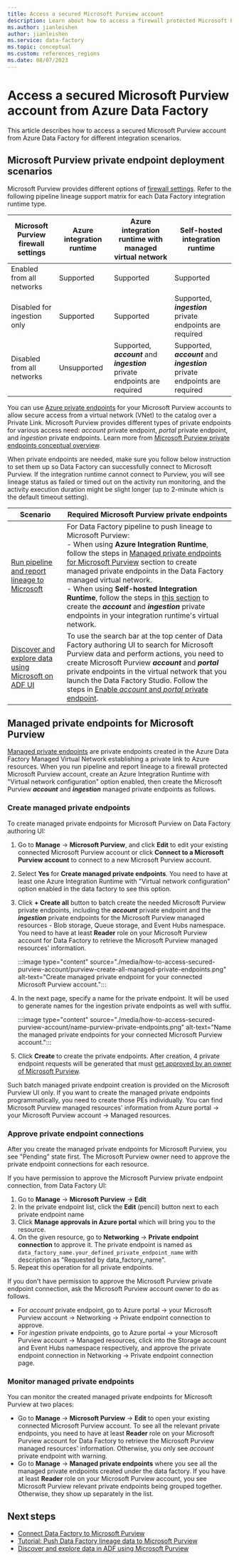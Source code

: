 ```yaml
---
title: Access a secured Microsoft Purview account
description: Learn about how to access a firewall protected Microsoft Purview account through private endpoints from Azure Data Factory
ms.author: jianleishen
author: jianleishen
ms.service: data-factory
ms.topic: conceptual
ms.custom: references_regions
ms.date: 08/07/2023
---
```


# Access a secured Microsoft Purview account from Azure Data Factory

This article describes how to access a secured Microsoft Purview account from Azure Data Factory for different integration scenarios.

## Microsoft Purview private endpoint deployment scenarios

Microsoft Purview provides different options of [firewall settings](/purview/catalog-firewall). Refer to the following pipeline lineage support matrix for each Data Factory integration runtime type. 

| Microsoft Purview firewall settings | Azure integration runtime | Azure integration runtime with managed virtual network       | Self-hosted integration runtime                              |
| ----------------------------------- | ------------------------- | ------------------------------------------------------------ | ------------------------------------------------------------ |
| Enabled from all networks           | Supported                 | Supported                                                    | Supported                                                    |
| Disabled for ingestion only         | Supported                 | Supported                                                    | Supported, ***ingestion*** private endpoints are required    |
| Disabled from all networks          | Unsupported               | Supported, ***account*** and ***ingestion*** private endpoints are required | Supported, ***account*** and ***ingestion*** private endpoints are required |

You can use [Azure private endpoints](../private-link/private-endpoint-overview.md) for your Microsoft Purview accounts to allow secure access from a virtual network (VNet) to the catalog over a Private Link. Microsoft Purview provides different types of private endpoints for various access need: *account* private endpoint, *portal* private endpoint, and *ingestion* private endpoints. Learn more from [Microsoft Purview private endpoints conceptual overview](../purview/catalog-private-link.md#conceptual-overview). 

When private endpoints are needed, make sure you follow below instruction to set them up so Data Factory can successfully connect to Microsoft Purview. If the integration runtime cannot connect to Purview, you will see lineage status as failed or timed out on the activity run monitoring, and the activity execution duration might be slight longer (up to 2-minute which is the default timeout setting).

| Scenario                                                     | Required Microsoft Purview private endpoints                 |
| ------------------------------------------------------------ | ------------------------------------------------------------ |
| [Run pipeline and report lineage to Microsoft](tutorial-push-lineage-to-purview.md) | For Data Factory pipeline to push lineage to Microsoft Purview: <br>- When using **Azure Integration Runtime**, follow the steps in [Managed private endpoints for Microsoft Purview](#managed-private-endpoints-for-microsoft-purview) section to create managed private endpoints in the Data Factory managed virtual network.<br>- When using **Self-hosted Integration Runtime**, follow the steps in [this section](../purview/catalog-private-link-end-to-end.md#option-2---enable-account-portal-and-ingestion-private-endpoint-on-existing-microsoft-purview-accounts) to create the ***account*** and ***ingestion*** private endpoints in your integration runtime's virtual network. |
| [Discover and explore data using Microsoft on ADF UI](how-to-discover-explore-purview-data.md) | To use the search bar at the top center of Data Factory authoring UI to search for Microsoft Purview data and perform actions, you need to create Microsoft Purview ***account*** and ***portal*** private endpoints in the virtual network that you launch the Data Factory Studio. Follow the steps in [Enable *account* and *portal* private endpoint](../purview/catalog-private-link-account-portal.md#option-2---enable-account-and-portal-private-endpoint-on-existing-microsoft-purview-accounts). |

## Managed private endpoints for Microsoft Purview

[Managed private endpoints](managed-virtual-network-private-endpoint.md#managed-private-endpoints) are private endpoints created in the Azure Data Factory Managed Virtual Network establishing a private link to Azure resources. When you run pipeline and report lineage to a firewall protected Microsoft Purview account, create an Azure Integration Runtime with "Virtual network configuration" option enabled, then create the Microsoft Purview ***account*** and ***ingestion*** managed private endpoints as follows.

### Create managed private endpoints

To create managed private endpoints for Microsoft Purview on Data Factory authoring UI:

1. Go to **Manage** -> **Microsoft Purview**, and click **Edit** to edit your existing connected Microsoft Purview account or click **Connect to a Microsoft Purview account** to connect to a new Microsoft Purview account.

2. Select **Yes** for **Create managed private endpoints**. You need to have at least one Azure Integration Runtime with "Virtual network configuration" option enabled in the data factory to see this option.

3. Click **+ Create all** button to batch create the needed Microsoft Purview private endpoints, including the ***account*** private endpoint and the ***ingestion*** private endpoints for the Microsoft Purview managed resources - Blob storage, Queue storage, and Event Hubs namespace. You need to have at least **Reader** role on your Microsoft Purview account for Data Factory to retrieve the Microsoft Purview managed resources' information.

   :::image type="content" source="./media/how-to-access-secured-purview-account/purview-create-all-managed-private-endpoints.png" alt-text="Create managed private endpoint for your connected Microsoft Purview account.":::

4. In the next page, specify a name for the private endpoint. It will be used to generate names for the ingestion private endpoints as well with suffix.

   :::image type="content" source="./media/how-to-access-secured-purview-account/name-purview-private-endpoints.png" alt-text="Name the managed private endpoints for your connected Microsoft Purview account.":::

5. Click **Create** to create the private endpoints. After creation, 4 private endpoint requests will be generated that must [get approved by an owner of Microsoft Purview](#approve-private-endpoint-connections).

Such batch managed private endpoint creation is provided on the Microsoft Purview UI only. If you want to create the managed private endpoints programmatically, you need to create those PEs individually. You can find Microsoft Purview managed resources' information from Azure portal -> your Microsoft Purview account -> Managed resources.

### Approve private endpoint connections

After you create the managed private endpoints for Microsoft Purview, you see "Pending" state first. The Microsoft Purview owner need to approve the private endpoint connections for each resource.

If you have permission to approve the Microsoft Purview private endpoint connection, from Data Factory UI: 

1. Go to **Manage** -> **Microsoft Purview** -> **Edit**
2. In the private endpoint list, click the **Edit** (pencil) button next to each private endpoint name
3. Click **Manage approvals in Azure portal** which will bring you to the resource.
4. On the given resource, go to **Networking** -> **Private endpoint connection** to approve it. The private endpoint is named as `data_factory_name.your_defined_private_endpoint_name` with description as "Requested by data_factory_name".
5. Repeat this operation for all private endpoints.

If you don't have permission to approve the Microsoft Purview private endpoint connection, ask the Microsoft Purview account owner to do as follows.

- For *account* private endpoint, go to Azure portal -> your Microsoft Purview account -> Networking -> Private endpoint connection to approve.
- For *ingestion* private endpoints, go to Azure portal -> your Microsoft Purview account -> Managed resources, click into the Storage account and Event Hubs namespace respectively, and approve the private endpoint connection in Networking -> Private endpoint connection page.

### Monitor managed private endpoints

You can monitor the created managed private endpoints for Microsoft Purview at two places:

- Go to **Manage** -> **Microsoft Purview** -> **Edit** to open your existing connected Microsoft Purview account. To see all the relevant private endpoints, you need to have at least **Reader** role on your Microsoft Purview account for Data Factory to retrieve the Microsoft Purview managed resources' information. Otherwise, you only see *account* private endpoint with warning.
- Go to **Manage** -> **Managed private endpoints** where you see all the managed private endpoints created under the data factory. If you have at least **Reader** role on your Microsoft Purview account, you see Microsoft Purview relevant private endpoints being grouped together. Otherwise, they show up separately in the list.

## Next steps 

- [Connect Data Factory to Microsoft Purview](connect-data-factory-to-azure-purview.md)
- [Tutorial: Push Data Factory lineage data to Microsoft Purview](tutorial-push-lineage-to-purview.md)
- [Discover and explore data in ADF using Microsoft Purview](how-to-discover-explore-purview-data.md)
